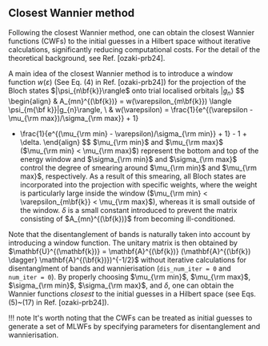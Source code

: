 ## Closest Wannier method

Following the closest Wannier method, one can obtain
the closest Wannier functions (CWFs)
to the initial guesses in a Hilbert space without iterative calculations,
significantly reducing computational costs.
For the detail of the theoretical background, see Ref. [ozaki-prb24].

A main idea of the closest Wannier method is to
introduce a window function $w(\varepsilon)$ (See Eq. (4) in
Ref. [ozaki-prb24]) for the projection of the Bloch states
    $|\psi_{n\bf{k}}\rangle$ onto trial localised orbitals
    $|g_{n}\rangle$
$$
\begin{align}
& A_{mn}^{(\bf{k})} = w(\varepsilon_{m\bf{k}}) \langle \psi_{m{\bf k}}|g_{n}\rangle,
\\
& w(\varepsilon) = \frac{1}{e^{(\varepsilon - \mu_{\rm max})/\sigma_{\rm max}} + 1}
- \frac{1}{e^{(\mu_{\rm min} - \varepsilon)/\sigma_{\rm min}} + 1} - 1 + \delta.
\end{align}
$$
$\mu_{\rm min}$ and $\mu_{\rm max}$ ($\mu_{\rm min} < \mu_{\rm max}$)
represent the bottom and top of the energy window and
$\sigma_{\rm min}$ and $\sigma_{\rm max}$ control
the degree of smearing around $\mu_{\rm min}$ and $\mu_{\rm max}$, respectively.
As a result of this smearing, all Bloch states are incorporated into
the projection with specific weights, where the weight is
particularly large inside the window
($\mu_{\rm min} < \varepsilon_{m\bf{k}} < \mu_{\rm max}$),
whereas it is small outside of the window.
$\delta$ is a small constant introduced to prevent the matrix
consisting of $A_{mn}^{(\bf{k})}$ from becoming ill-conditioned.

Note that the disentanglement of bands is naturally
taken into account by introducing a window function.
The unitary matrix is then obtained by
$\mathbf{U}^{(\mathbf{k})} = \mathbf{A}^{(\bf{k})}
(\mathbf{A}^{(\bf{k}) \dagger} \mathbf{A}^{(\bf{k})})^{-1/2}$
without iterative calculations for disentanglment of bands
and wannierisation (`dis_num_iter = 0` and `num_iter = 0`).
By properly choosing $\mu_{\rm min}$, $\mu_{\rm max}$,
$\sigma_{\rm min}$, $\sigma_{\rm max}$, and $\delta$,
one can obtain the Wannier functions _closest_ to the initial guesses in
a Hilbert space (see Eqs. (5)~(17) in Ref. [ozaki-prb24]).

!!! note
    It's worth noting that the CWFs can be treated as initial guesses to generate
    a set of MLWFs by specifying parameters for disentanglement and wannierisation.
